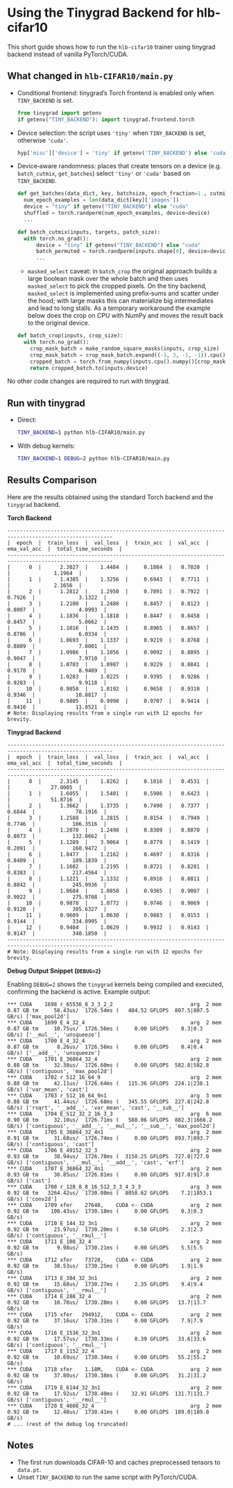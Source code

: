 # Using the Tinygrad Backend for hlb-cifar10

This short guide shows how to run the `hlb-cifar10` trainer using tinygrad backend instead of vanilla PyTorch/CUDA.

## What changed in `hlb-CIFAR10/main.py`

- Conditional frontend: tinygrad’s Torch frontend is enabled only when `TINY_BACKEND` is set.
  ```python
  from tinygrad import getenv
  if getenv("TINY_BACKEND"): import tinygrad.frontend.torch
  ```
- Device selection: the script uses `'tiny'` when `TINY_BACKEND` is set, otherwise `'cuda'`.
  ```python
  hyp['misc']['device'] = 'tiny' if getenv('TINY_BACKEND') else 'cuda'
  ```
- Device‑aware randomness: places that create tensors on a device (e.g. `batch_cutmix`, `get_batches`) select `'tiny'` or `'cuda'` based on `TINY_BACKEND`.

  ```python
  def get_batches(data_dict, key, batchsize, epoch_fraction=1., cutmix_size=None):
    num_epoch_examples = len(data_dict[key]['images'])
    device = "tiny" if getenv("TINY_BACKEND") else "cuda"
    shuffled = torch.randperm(num_epoch_examples, device=device)
    ...

  def batch_cutmix(inputs, targets, patch_size):
    with torch.no_grad():
        device = "tiny" if getenv("TINY_BACKEND") else "cuda"
        batch_permuted = torch.randperm(inputs.shape[0], device=device)
        ...
  ```

  - `masked_select` caveat: in `batch_crop` the original approach builds a large boolean mask over the whole batch and then uses `masked_select` to pick the cropped pixels. On the tiny backend, `masked_select` is implemented using prefix‑sums and scatter under the hood; with large masks this can materialize big intermediates and lead to long stalls.
    As a temporary workaround the example below does the crop on CPU with NumPy and moves the result back to the original device.

  ```python
  def batch_crop(inputs, crop_size):
    with torch.no_grad():
      crop_mask_batch = make_random_square_masks(inputs, crop_size)
      crop_mask_batch = crop_mask_batch.expand((-1, 3, -1, -1)).cpu().numpy()
      cropped_batch = torch.from_numpy(inputs.cpu().numpy()[crop_mask_batch]).view(inputs.shape[0], inputs.shape[1], crop_size, crop_size)
      return cropped_batch.to(inputs.device)
  ```

No other code changes are required to run with tinygrad.

## Run with tinygrad

- Direct:
  ```bash
  TINY_BACKEND=1 python hlb-CIFAR10/main.py
  ```
- With debug kernels:
  ```bash
  TINY_BACKEND=1 DEBUG=2 python hlb-CIFAR10/main.py
  ```

## Results Comparison

Here are the results obtained using the standard Torch backend and the `tinygrad` backend.

**Torch Backend**
```
--------------------------------------------------------------------------------------------------------
|  epoch  |  train_loss  |  val_loss  |  train_acc  |  val_acc  |  ema_val_acc  |  total_time_seconds  |
--------------------------------------------------------------------------------------------------------
|      0  |      2.3027  |    1.4484  |     0.1084  |   0.7020  |               |              1.1964  |
|      1  |      1.4385  |    1.3256  |     0.6943  |   0.7711  |               |              2.1656  |
|      2  |      1.2812  |    1.2950  |     0.7891  |   0.7922  |       0.7926  |              3.1322  |
|      3  |      1.2100  |    1.2480  |     0.8457  |   0.8123  |       0.8007  |              4.0993  |
|      4  |      1.1836  |    1.1818  |     0.8447  |   0.8458  |       0.8457  |              5.0662  |
|      5  |      1.1016  |    1.1435  |     0.8965  |   0.8657  |       0.8786  |              6.0334  |
|      6  |      1.0693  |    1.1337  |     0.9219  |   0.8768  |       0.8809  |              7.0001  |
|      7  |      1.0986  |    1.1056  |     0.9092  |   0.8895  |       0.9047  |              7.9710  |
|      8  |      1.0703  |    1.0987  |     0.9229  |   0.8841  |       0.9178  |              8.9409  |
|      9  |      1.0283  |    1.0225  |     0.9395  |   0.9286  |       0.9283  |              9.9118  |
|     10  |      0.9858  |    1.0192  |     0.9658  |   0.9310  |       0.9346  |             10.8817  |
|     11  |      0.9805  |    0.9998  |     0.9707  |   0.9414  |       0.9410  |             11.8521  |
# Note: Displaying results from a single run with 12 epochs for brevity.
```

**Tinygrad Backend**

```
--------------------------------------------------------------------------------------------------------
|  epoch  |  train_loss  |  val_loss  |  train_acc  |  val_acc  |  ema_val_acc  |  total_time_seconds  |
--------------------------------------------------------------------------------------------------------
|      0  |      2.3145  |    1.8262  |     0.1016  |   0.4531  |               |             27.0005  |
|      1  |      1.6055  |    1.5401  |     0.5986  |   0.6423  |               |             51.8716  |
|      2  |      1.3662  |    1.3735  |     0.7490  |   0.7377  |       0.6844  |             78.1916  |
|      3  |      1.2588  |    1.2815  |     0.8154  |   0.7949  |       0.7746  |            106.3516  |
|      4  |      1.2070  |    1.2498  |     0.8389  |   0.8070  |       0.8073  |            132.8662  |
|      5  |      1.1289  |    3.9064  |     0.8779  |   0.1419  |       0.2091  |            160.9472  |
|      6  |      1.8477  |    1.2162  |     0.4697  |   0.8316  |       0.8409  |            189.1839  |
|      7  |      1.1602  |    1.2195  |     0.8721  |   0.8281  |       0.8383  |            217.4564  |
|      8  |      1.1221  |    1.1332  |     0.8916  |   0.8811  |       0.8842  |            245.9936  |
|      9  |      1.0684  |    1.0850  |     0.9365  |   0.9007  |       0.9022  |            275.9708  |
|     10  |      0.9878  |    1.0772  |     0.9746  |   0.9069  |       0.9120  |            305.6327  |
|     11  |      0.9609  |    1.0630  |     0.9883  |   0.9153  |       0.9144  |            334.0995  |
|     12  |      0.9404  |    1.0629  |     0.9932  |   0.9143  |       0.9147  |            340.1850  |
--------------------------------------------------------------------------------------------------------
# Note: Displaying results from a single run with 12 epochs for brevity.
```

**Debug Output Snippet (`DEBUG=2`)**

Enabling `DEBUG=2` shows the `tinygrad` kernels being compiled and executed, confirming the backend is active. Example output:
```
*** CUDA    1698 r_65536_8_3_3_2_2                         arg  2 mem  0.87 GB tm     58.43us/  1726.54ms (   484.52 GFLOPS  807.5|807.5   GB/s) ['max_pool2d']
*** CUDA    1699 E_4_32_4                                  arg  2 mem  0.87 GB tm     10.75us/  1726.56ms (     0.00 GFLOPS    0.3|0.3     GB/s) ['__mul__', 'unsqueeze']
*** CUDA    1700 E_4_32_4                                  arg  2 mem  0.87 GB tm      8.26us/  1726.56ms (     0.00 GFLOPS    0.4|0.4     GB/s) ['__add__', 'unsqueeze']
*** CUDA    1701 E_36864_32_4                              arg  2 mem  0.88 GB tm     32.38us/  1726.60ms (     0.00 GFLOPS  582.8|582.8   GB/s) ['contiguous', 'max_pool2d']
*** CUDA    1702 r_512_16_64_9                             arg  2 mem  0.88 GB tm     42.11us/  1726.64ms (   115.36 GFLOPS  224.1|238.1   GB/s) ['var_mean', 'cast']
*** CUDA    1703 r_512_16_64_9n1                           arg  3 mem  0.88 GB tm     41.44us/  1726.68ms (   345.55 GFLOPS  227.8|242.8   GB/s) ['rsqrt', '__add__', 'var_mean', 'cast', '__sub__']
*** CUDA    1704 E_512_32_2_16_3_3                         arg  6 mem  0.90 GB tm     32.10us/  1726.71ms (   588.06 GFLOPS  882.3|1666.2  GB/s) ['contiguous', '__add__', '__mul__', '__sub__', 'max_pool2d']
*** CUDA    1705 E_36864_32_4n1                            arg  2 mem  0.91 GB tm     31.68us/  1726.74ms (     0.00 GFLOPS  893.7|893.7   GB/s) ['contiguous', 'cast']
*** CUDA    1706 E_49152_32_3                              arg  2 mem  0.93 GB tm     38.94us/  1726.78ms (  3150.25 GFLOPS  727.0|727.0   GB/s) ['contiguous', '__mul__', '__add__', 'cast', 'erf']
*** CUDA    1707 E_36864_32_4n1                            arg  2 mem  0.93 GB tm     30.85us/  1726.81ms (     0.00 GFLOPS  917.8|917.8   GB/s) ['cast']
*** CUDA    1708 r_128_8_8_16_512_3_3_4_3_3                arg  3 mem  0.92 GB tm   3264.42us/  1730.08ms (  8058.62 GFLOPS    7.2|1853.1  GB/s) ['conv2d']
*** CUDA    1709 xfer    27648,    CUDA <- CUDA            arg  2 mem  0.92 GB tm    100.43us/  1730.18ms (     0.00 GFLOPS    0.3|0.3     GB/s)
*** CUDA    1710 E_144_32_3n1                              arg  2 mem  0.92 GB tm     23.97us/  1730.20ms (     0.58 GFLOPS    2.3|2.3     GB/s) ['contiguous', '__rmul__']
*** CUDA    1711 E_108_32_4                                arg  2 mem  0.92 GB tm      9.98us/  1730.21ms (     0.00 GFLOPS    5.5|5.5     GB/s)
*** CUDA    1712 xfer    73728,    CUDA <- CUDA            arg  2 mem  0.92 GB tm     38.53us/  1730.25ms (     0.00 GFLOPS    1.9|1.9     GB/s)
*** CUDA    1713 E_384_32_3n1                              arg  2 mem  0.92 GB tm     15.68us/  1730.27ms (     2.35 GFLOPS    9.4|9.4     GB/s) ['contiguous', '__rmul__']
*** CUDA    1714 E_288_32_4                                arg  2 mem  0.92 GB tm     10.78us/  1730.28ms (     0.00 GFLOPS   13.7|13.7    GB/s)
*** CUDA    1715 xfer   294912,    CUDA <- CUDA            arg  2 mem  0.92 GB tm     37.16us/  1730.31ms (     0.00 GFLOPS    7.9|7.9     GB/s)
*** CUDA    1716 E_1536_32_3n1                             arg  2 mem  0.92 GB tm     17.57us/  1730.33ms (     8.39 GFLOPS   33.6|33.6    GB/s) ['contiguous', '__rmul__']
*** CUDA    1717 E_1152_32_4                               arg  2 mem  0.92 GB tm     10.69us/  1730.34ms (     0.00 GFLOPS   55.2|55.2    GB/s)
*** CUDA    1718 xfer    1.18M,    CUDA <- CUDA            arg  2 mem  0.92 GB tm     37.80us/  1730.38ms (     0.00 GFLOPS   31.2|31.2    GB/s)
*** CUDA    1719 E_6144_32_3n1                             arg  2 mem  0.92 GB tm     17.92us/  1730.40ms (    32.91 GFLOPS  131.7|131.7   GB/s) ['contiguous', '__rmul__']
*** CUDA    1720 E_4608_32_4                               arg  2 mem  0.92 GB tm     12.48us/  1730.41ms (     0.00 GFLOPS  189.0|189.0   GB/s)
# ... (rest of the debug log truncated)
```

## Notes

- The first run downloads CIFAR-10 and caches preprocessed tensors to `data.pt`.
- Unset `TINY_BACKEND` to run the same script with PyTorch/CUDA.
